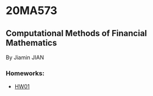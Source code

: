 # 20MA573
## Computational Methods of Financial Mathematics

By Jiamin JIAN

### Homeworks:

- [HW01](https://github.com/JiaminJIAN/20MA573/blob/master/src/HW1.ipynb)
